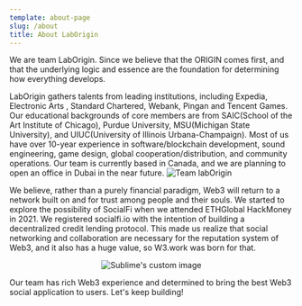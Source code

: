 ```yaml
---
template: about-page
slug: /about
title: About LabOrigin
---
```



We are team LabOrigin. Since we believe that the ORIGIN comes first, and that the underlying logic and essence are the foundation for determining how everything develops.

LabOrigin gathers talents from leading institutions, including Expedia, Electronic Arts , Standard Chartered, Webank, Pingan and Tencent Games. Our educational backgrounds of core members are from SAIC(School of the Art Institute of Chicago), Purdue University, MSU(Michigan State University), and UIUC(University of Illinois Urbana-Champaign). Most of us have over 10-year experience in software/blockchain development, sound engineering, game design, global cooperation/distribution, and community operations. Our team is currently based in Canada, and we are planning to open an office in Dubai in the near future.
![Team labOrigin](/assets/team_labOrigin.jpg "Team labOrigin")

We believe, rather than a purely financial paradigm, Web3 will return to a network built on and for trust among people and their souls.
We started to explore the possibility of SocialFi when we attended ETHGlobal HackMoney in 2021. We registered socialfi.io with the intention of building a decentralized credit lending protocol. This made us realize that social networking and collaboration are necessary for the reputation system of Web3, and it also has a huge value, so W3.work was born for that.


<p align="center">
  <img src="/assets/w3work.gif" alt="Sublime's custom image"/>
</p>

Our team has rich Web3 experience and determined to bring the best Web3 social application to users. Let's keep building!
